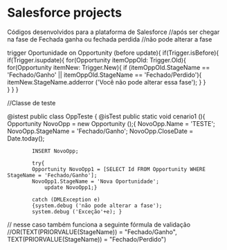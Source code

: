 # Salesforce projects
 Códigos desenvolvidos para a plataforma de Salesforce
 //após ser chegar na fase de Fechada ganha ou fechada perdida
 //não pode alterar a fase
 
trigger Oportunidade on Opportunity (before update){
      if(Trigger.isBefore){
       if(Trigger.isupdate){
            for(Opportunity itemOppOld: Trigger.Old){
                        for(Opportunity itemNew: Trigger.New){
                       if (itemOppOld.StageName == 'Fechado/Ganho' || itemOppOld.StageName == 'Fechado/Perdido'){
                           itemNew.StageName.adderror ('Você não pode alterar essa fase');
                       }
                }               
            }
        }
      }

//Classe de teste

@istest
public class OppTeste {
    @isTest
    public static void cenario1 (){
        Opportunity NovoOpp = new Opportunity ();{
            NovoOpp.Name = 'TESTE';
            NovoOpp.StageName = 'Fechado/Ganho';
      		NovoOpp.CloseDate = Date.today();
                      
            INSERT NovoOpp;
     
            try{ 
            Opportunity NovoOpp1 = [SELECT Id FROM Opportunity WHERE StageName = 'Fechado/Ganho'];
            NovoOpp1.StageName = 'Nova Oportunidade';
                update NovoOpp1;}
            
            catch (DMLException e)
			{system.debug ('não pode alterar a fase');    
			system.debug ('Exceção'+e); }

// nesse caso também funciona a seguinte fórmula de validação
//OR(TEXT(PRIORVALUE(StageName)) = "Fechado/Ganho", TEXT(PRIORVALUE(StageName)) = "Fechado/Perdido")


